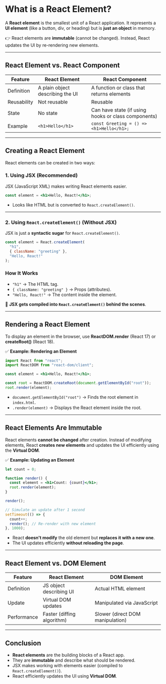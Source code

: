 # **What is a React Element?**  
A **React element** is the smallest unit of a React application. It represents a **UI element** (like a button, div, or heading) but is **just an object** in memory.  

👉 React elements are **immutable** (cannot be changed). Instead, React updates the UI by re-rendering new elements.

---

## **React Element vs. React Component**  
| Feature | React Element | React Component |
|---------|--------------|----------------|
| Definition | A plain object describing the UI | A function or class that returns elements |
| Reusability | Not reusable | Reusable |
| State | No state | Can have state (if using hooks or class components) |
| Example | `<h1>Hello</h1>` | `const Greeting = () => <h1>Hello</h1>;` |

---

## **Creating a React Element**  
React elements can be created in two ways:  
### **1. Using JSX (Recommended)**
JSX (JavaScript XML) makes writing React elements easier.  
```jsx
const element = <h1>Hello, React!</h1>;
```
- Looks like HTML but is converted to `React.createElement()`.

---

### **2. Using `React.createElement()` (Without JSX)**
JSX is just a **syntactic sugar** for `React.createElement()`.
```jsx
const element = React.createElement(
  "h1",
  { className: "greeting" },
  "Hello, React!"
);
```
### **How It Works**
- `"h1"` → The HTML tag.
- `{ className: "greeting" }` → Props (attributes).
- `"Hello, React!"` → The content inside the element.

📌 **JSX gets compiled into `React.createElement()` behind the scenes**.

---

## **Rendering a React Element**
To display an element in the browser, use **ReactDOM.render** (React 17) or **createRoot()** (React 18).

✅ **Example: Rendering an Element**
```jsx
import React from "react";
import ReactDOM from "react-dom/client";

const element = <h1>Hello, React!</h1>;

const root = ReactDOM.createRoot(document.getElementById("root"));
root.render(element);
```
- `document.getElementById("root")` → Finds the root element in `index.html`.
- `.render(element)` → Displays the React element inside the root.

---

## **React Elements Are Immutable**
React elements **cannot be changed** after creation. Instead of modifying elements, React **creates new elements** and updates the UI efficiently using the **Virtual DOM**.

✅ **Example: Updating an Element**
```jsx
let count = 0;

function render() {
  const element = <h1>Count: {count}</h1>;
  root.render(element);
}

render();

// Simulate an update after 1 second
setTimeout(() => {
  count++;
  render(); // Re-render with new element
}, 1000);
```
- React **doesn't modify** the old element but **replaces it with a new one**.
- The UI updates efficiently **without reloading the page**.

---

## **React Element vs. DOM Element**
| Feature | React Element | DOM Element |
|---------|--------------|------------|
| Definition | JS object describing UI | Actual HTML element |
| Update | Virtual DOM updates | Manipulated via JavaScript |
| Performance | Faster (diffing algorithm) | Slower (direct DOM manipulation) |

---

## **Conclusion**
- **React elements** are the building blocks of a React app.
- They are **immutable** and describe what should be rendered.
- JSX makes working with elements easier (compiled to `React.createElement()`).
- React efficiently updates the UI using **Virtual DOM**.
